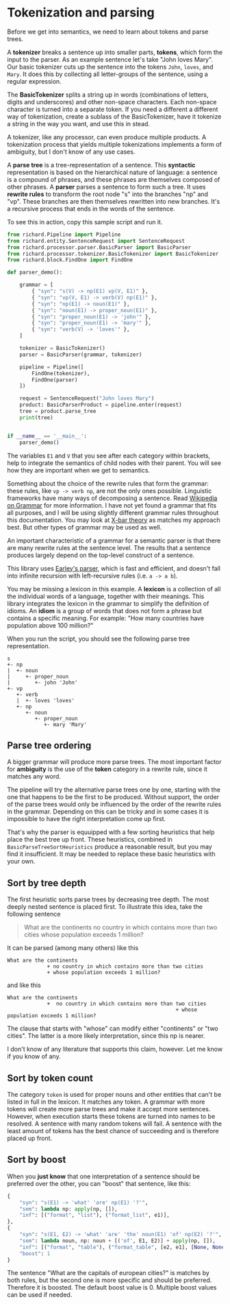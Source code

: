 # Tokenization and parsing

Before we get into semantics, we need to learn about tokens and parse trees.

A __tokenizer__ breaks a sentence up into smaller parts, __tokens__, which form the input to the parser. As an example sentence let's take "John loves Mary". Our basic tokenizer cuts up the sentence into the tokens `John`, `loves`, and `Mary`. It does this by collecting all letter-groups of the sentence, using a regular expression.

The __BasicTokenizer__ splits a string up in words (combinations of letters, digits and underscores) and other non-space characters. Each non-space character is turned into a separate token. If you need a different a different way of tokenization, create a sublass of the BasicTokenizer, have it tokenize a string in the way you want, and use this in stead.

A tokenizer, like any processor, can even produce multiple products. A tokenization process that yields multiple tokenizations implements a form of ambiguity, but I don't know of any use cases.

A __parse tree__ is a tree-representation of a sentence. This __syntactic__ representation is based on the hierarchical nature of language: a sentence is a compound of phrases, and these phrases are themselves composed of other phrases. A __parser__ parses a sentence to form such a tree. It uses __rewrite rules__ to transform the root node "s" into the branches "np" and "vp". These branches are then themselves rewritten into new branches. It's a recursive process that ends in the words of the sentence.

To see this in action, copy this sample script and run it.

~~~python
from richard.Pipeline import Pipeline
from richard.entity.SentenceRequest import SentenceRequest
from richard.processor.parser.BasicParser import BasicParser
from richard.processor.tokenizer.BasicTokenizer import BasicTokenizer
from richard.block.FindOne import FindOne

def parser_demo():

    grammar = [
        { "syn": "s(V) -> np(E1) vp(V, E1)" },
        { "syn": "vp(V, E1) -> verb(V) np(E1)" },
        { "syn": "np(E1) -> noun(E1)" },
        { "syn": "noun(E1) -> proper_noun(E1)" },
        { "syn": "proper_noun(E1) -> 'john'" },
        { "syn": "proper_noun(E1) -> 'mary'" },
        { "syn": "verb(V) -> 'loves'" },
    ]

    tokenizer = BasicTokenizer()
    parser = BasicParser(grammar, tokenizer)

    pipeline = Pipeline([
        FindOne(tokenizer),
        FindOne(parser)
    ])

    request = SentenceRequest("John loves Mary")
    product: BasicParserProduct = pipeline.enter(request)
    tree = product.parse_tree
    print(tree)


if __name__ == '__main__':
    parser_demo()

~~~

The variables `E1` and `V` that you see after each category within brackets, help to integrate the semantics of child nodes with their parent. You will see how they are important when we get to semantics.

Something about the choice of the rewrite rules that form the grammar: these rules, like `vp -> verb np`, are not the only ones possible. Linguistic frameworks have many ways of decomposing a sentence. Read [Wikipedia on Grammar](https://en.wikipedia.org/wiki/Grammar) for more information. I have not yet found a grammar that fits all purposes, and I will be using slightly different grammar rules throughout this documentation. You may look at [X-bar theory](https://en.wikipedia.org/wiki/X-bar_theory) as matches my approach best. But other types of grammar may be used as well.

An important characteristic of a grammar for a semantic parser is that there are many rewrite rules at the sentence level. The results that a sentence produces largely depend on the top-level construct of a sentence.

This library uses [Earley's parser](https://en.wikipedia.org/wiki/Earley_parser), which is fast and efficient, and doesn't fall into infinite recursion with left-recursive rules (i.e. `a -> a b`).

You may be missing a lexicon in this example. A __lexicon__ is a collection of all the individual words of a language, together with their meanings. This library integrates the lexicon in the grammar to simplify the definition of idioms. An __idiom__ is a group of words that does not form a phrase but contains a specific meaning. For example: "How many countries have population above 100 million?"

When you run the script, you should see the following parse tree representation.

~~~
s
+- np
|  +- noun
|     +- proper_noun
|        +- john 'John'
+- vp
   +- verb
   |  +- loves 'loves'
   +- np
      +- noun
         +- proper_noun
            +- mary 'Mary'
~~~

## Parse tree ordering

A bigger grammar will produce more parse trees. The most important factor for __ambiguity__ is the use of the __token__ category in a rewrite rule, since it matches any word.

The pipeline will try the alternative parse trees one by one, starting with the one that happens to be the first to be produced. Without support, the order of the parse trees would only be influenced by the order of the rewrite rules in the grammar. Depending on this can be tricky and in some cases it is impossible to have the right interpretation come up first.

That's why the parser is equuipped with a few sorting heuristics that help place the best tree up front. These heuristics, combined in `BasicParseTreeSortHeuristics` produce a reasonable result, but you may find it insufficient. It may be needed to replace these basic heuristics with your own.

## Sort by tree depth

The first heuristic sorts parse trees by decreasing tree depth. The most deeply nested sentence is placed first. To illustrate this idea, take the following sentence

> What are the continents no country in which contains more than two cities whose population exceeds 1 million?

It can be parsed (among many others) like this

~~~text
What are the continents
             + no country in which contains more than two cities
             + whose population exceeds 1 million?
~~~

and like this

~~~text
What are the continents
             +  no country in which contains more than two cities
                                                       + whose population exceeds 1 million?
~~~

The clause that starts with "whose" can modify either "continents" or "two cities". The latter is a more likely interpretation, since this np is nearer.

I don't know of any literature that supports this claim, however. Let me know if you know of any.

## Sort by token count

The category `token` is used for proper nouns and other entities that can't be listed in full in the lexicon. It matches any token. A grammar with more tokens will create more parse trees and make it accept more sentences. However, when execution starts these tokens are turned into names to be resolved. A sentence with many random tokens will fail. A sentence with the least amount of tokens has the best chance of succeeding and is therefore placed up front.

## Sort by boost

When you __just know__ that one interpretation of a sentence should be preferred over the other, you can "boost" that sentence, like this:

~~~python
{
    "syn": "s(E1) -> 'what' 'are' np(E1) '?'",
    "sem": lambda np: apply(np, []),
    "inf": [("format", "list"), ("format_list", e1)],
},
{
    "syn": "s(E1, E2) -> 'what' 'are' 'the' noun(E1) 'of' np(E2) '?'",
    "sem": lambda noun, np: noun + [('of', E1, E2)] + apply(np, []),
    "inf": [("format", "table"), ("format_table", [e2, e1], [None, None])],
    "boost": 1
}
~~~

The sentence "What are the capitals of european cities?" is matches by both rules, but the second one is more specific and should be preferred. Therefore it is boosted. The default boost value is 0. Multiple boost values can be used if needed.

